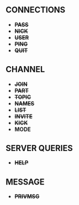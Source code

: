 ## CONNECTIONS
- **~~PASS~~**
- **~~NICK~~**
- **~~USER~~**
- **~~PING~~**
- **~~QUIT~~**

## CHANNEL
- **~~JOIN~~**
- **~~PART~~**
- **~~TOPIC~~**
- **~~NAMES~~**
- **~~LIST~~**
- **~~INVITE~~**
- **~~KICK~~**
- **MODE**

## SERVER QUERIES
- **~~HELP~~**

## MESSAGE
- **~~PRIVMSG~~**
